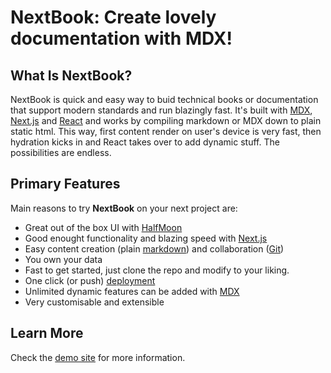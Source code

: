 # NextBook: Create lovely documentation with MDX!

## What Is NextBook?

NextBook is quick and easy way to buid technical books or documentation that support modern standards and run blazingly fast. It's built with [MDX](https://mdxjs.com/), [Next.js](https://nextjs.org/) and [React](https://reactjs.org/) and works by compiling markdown or MDX down to plain static html. This way, first content render on user's device is very fast, then hydration kicks in and React takes over to add dynamic stuff. The possibilities are endless.

## Primary Features

Main reasons to try **NextBook** on your next project are:

- Great out of the box UI with [HalfMoon](https://www.gethalfmoon.com/)
- Good enought functionality and blazing speed with [Next.js](https://nextjs.org/)
- Easy content creation (plain [markdown](https://www.markdownguide.org/)) and collaboration ([Git](https://github.com/))
- You own your data
- Fast to get started, just clone the repo and modify to your liking.
- One click (or push) [deployment](https://vercel.com/new)
- Unlimited dynamic features can be added with [MDX](https://mdxjs.com/)
- Very customisable and extensible

## Learn More

Check the [demo site](https://next-book.vercel.app/) for more information.
